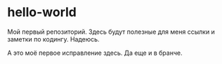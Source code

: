 # hello-world
Мой первый репозиторий. Здесь будут полезные для меня ссылки и заметки по кодингу. Надеюсь.


А это моё первое исправление здесь. Да еще и в бранче. 
